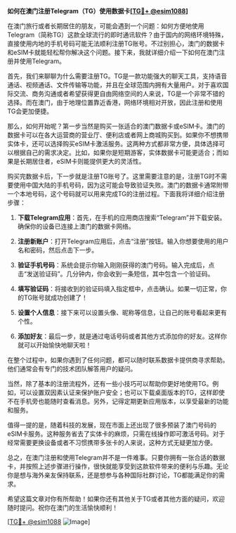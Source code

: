 **如何在澳门注册Telegram（TG）使用数据卡[[TG💪+ @esim1088](https://t.me/s/esim1088)]**

在澳门旅行或者长期居住的朋友，可能会遇到一个问题：如何方便地使用Telegram（简称TG）这款全球流行的即时通讯软件？由于国内的网络环境特殊，直接使用内地的手机号码可能无法顺利注册TG账号。不过别担心，澳门的数据卡和eSIM卡就能轻松帮你解决这个问题。接下来，我就详细介绍一下如何在澳门注册并使用Telegram。

首先，我们来聊聊为什么需要注册TG。TG是一款功能强大的聊天工具，支持语音通话、视频通话、文件传输等功能，并且在全球范围内拥有大量用户。对于喜欢国际交流、商务沟通或者希望获得更自由网络空间的人来说，TG是一个非常不错的选择。而在澳门，由于地理位置靠近香港，网络环境相对开放，因此注册和使用TG会更加便捷。

那么，如何开始呢？第一步当然是购买一张适合的澳门数据卡或eSIM卡。澳门的数据卡可以在各大运营商的营业厅、便利店或者网上商城购买到。如果你不想携带实体卡，还可以选择购买eSIM卡激活服务。这两种方式都非常方便，具体选择可以根据自己的需求决定。比如，如果你是短期游客，实体数据卡可能更适合；而如果是长期居住者，eSIM卡则能提供更大的灵活性。

购买完数据卡后，下一步就是注册TG账号了。这里需要注意的是，注册TG时不需要使用中国大陆的手机号码，因为这可能会导致验证失败。澳门的数据卡通常附带一个本地号码，这个号码就可以用来完成TG的注册过程。下面我将详细介绍注册步骤：

1. **下载Telegram应用**：首先，在手机的应用商店搜索“Telegram”并下载安装。确保你的设备已连接上澳门的数据卡网络。

2. **注册新账户**：打开Telegram应用后，点击“注册”按钮。输入你想要使用的用户名和密码，然后点击下一步。

3. **验证手机号码**：系统会提示你输入刚刚获得的澳门号码。输入完成后，点击“发送验证码”。几分钟内，你会收到一条短信，其中包含一个验证码。

4. **填写验证码**：将接收到的验证码填入指定框中，点击确认。如果一切正常，你的TG账号就成功创建了！

5. **设置个人信息**：接下来可以设置头像、昵称等信息，让自己的账号看起来更有个性。

6. **添加好友**：最后一步，就是通过电话号码或者其他方式添加你的好友。这样你就可以开始愉快地聊天啦！

在整个过程中，如果你遇到了任何问题，都可以随时联系数据卡提供商寻求帮助。他们通常会有专门的技术团队解答用户的疑问。

当然，除了基本的注册流程外，还有一些小技巧可以帮助你更好地使用TG。例如，可以设置双因素认证来保护账户安全；也可以下载桌面版本的TG，这样即使不在手机旁也能随时查看消息。另外，记得定期更新应用版本，以享受最新的功能和服务。

值得一提的是，随着科技的发展，现在市面上还出现了很多预装了澳门号码的eSIM卡服务。这种服务省去了实体卡的麻烦，只需在线操作即可激活号码。对于经常需要更换设备或者不习惯携带多张卡的人来说，这种方式无疑更加方便。

总之，在澳门注册和使用Telegram并不是一件难事。只要你拥有一张合适的数据卡，并按照上述步骤进行操作，很快就能享受到这款软件带来的便利与乐趣。无论你是想与海外亲友保持联系，还是想参与各种国际社群讨论，TG都能满足你的需求。

希望这篇文章对你有所帮助！如果你还有其他关于TG或者其他方面的疑问，欢迎随时提问。祝你在澳门的生活愉快顺利！

[[TG💪+ @esim1088](https://t.me/s/esim1088) ![Image](https://i.postimg.cc/4NQfJmqS/Snipaste-2025-05-13-00-14-12.png)]